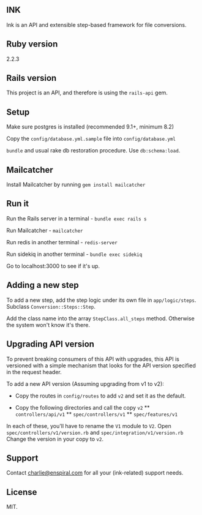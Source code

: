 ## INK

Ink is an API and extensible step-based framework for file conversions.

## Ruby version

2.2.3

## Rails version

This project is an API, and therefore is using the `rails-api` gem.

## Setup

Make sure postgres is installed (recommended 9.1+, minimum 8.2)

Copy the `config/database.yml.sample` file into `config/database.yml`

`bundle` and usual rake db restoration procedure. Use `db:schema:load`.

## Mailcatcher

Install Mailcatcher by running `gem install mailcatcher`

## Run it

Run the Rails server in a terminal - `bundle exec rails s`

Run Mailcatcher - `mailcatcher`

Run redis in another terminal - `redis-server`

Run sidekiq in another terminal - `bundle exec sidekiq`

Go to localhost:3000 to see if it's up.

## Adding a new step

To add a new step, add the step logic under its own file in `app/logic/steps`. Subclass `Conversion::Steps::Step`.

Add the class name into the array `StepClass.all_steps` method. Otherwise the system won't know it's there.

## Upgrading API version

To prevent breaking consumers of this API with upgrades, this API is versioned with a simple mechanism that looks for the API version specified in the request header.

To add a new API version (Assuming upgrading from v1 to v2):

* Copy the routes in `config/routes` to add `v2` and set it as the default.

* Copy the following directories and call the copy `v2`
** `controllers/api/v1`
** `spec/controllers/v1`
** `spec/features/v1`

In each of these, you'll have to rename the `V1` module to `V2`.
Open `spec/controllers/v1/version.rb` and `spec/integration/v1/version.rb` Change the version in your copy to `v2`.

## Support

Contact charlie@enspiral.com for all your (ink-related) support needs.

## License

MIT.